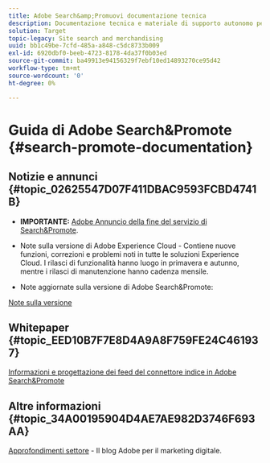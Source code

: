 ```yaml
---
title: Adobe Search&amp;Promuovi documentazione tecnica
description: Documentazione tecnica e materiale di supporto autonomo per Adobe Search&amp;Promote
solution: Target
topic-legacy: Site search and merchandising
uuid: bb1c49be-7cfd-485a-a848-c5dc8733b009
exl-id: 6920dbf0-beeb-4723-8178-4da37f0b03ed
source-git-commit: ba49913e94156329f7ebf10ed14893270ce95d42
workflow-type: tm+mt
source-wordcount: '0'
ht-degree: 0%

---
```


# Guida di Adobe Search&amp;Promote {#search-promote-documentation}

## Notizie e annunci {#topic_02625547D07F411DBAC9593FCBD4741B}

* **IMPORTANTE:** [Adobe Annuncio della fine del servizio di Search&amp;Promote](/help/sp-eol.md).

* Note sulla versione di Adobe Experience Cloud - Contiene nuove funzioni, correzioni e problemi noti in tutte le soluzioni Experience Cloud. I rilasci di funzionalità hanno luogo in primavera e autunno, mentre i rilasci di manutenzione hanno cadenza mensile.

<!--   Early Access: Sign up for the [Adobe Priority Product Update](https://campaign.adobe.com/webApp/adbePriorityProductSubscribe) to receive Adobe Marketing Cloud release notes one week before each release. -->

* Note aggiornate sulla versione di Adobe Search&amp;Promote:

[Note sulla versione](/help/c-searchpromote-release-notes/c-rn-02-13-18-version-1811.md)

## Whitepaper {#topic_EED10B7F7E8D4A9A8F759FE24C461937}

[Informazioni e progettazione dei feed del connettore indice in Adobe Search&amp;Promote](/help/assets/index_connector_feeds.pdf)

## Altre informazioni {#topic_34A00195904D4AE7AE982D3746F693AA}

<!-- [Adobe Search&amp;Promote website](https://www.adobe.com/solutions/testing-targeting/search-driven-merchandising.html) -->

[Approfondimenti settore](https://blog.adobe.com/en/topics/digital-transformation.html)  - Il blog Adobe per il marketing digitale.
